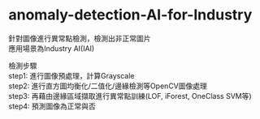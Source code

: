 # anomaly-detection-AI-for-Industry
針對圖像進行異常點檢測，檢測出非正常圖片  
應用場景為Industry AI(IAI)  

檢測步驟  
step1: 進行圖像預處理，計算Grayscale  
step2: 進行直方圖均衡化/二值化/邊緣檢測等OpenCV圖像處理  
step3: 再藉由邊緣區域擷取進行異常點訓練(LOF, iForest, OneClass SVM等)  
step4: 預測圖像為正常與否  



